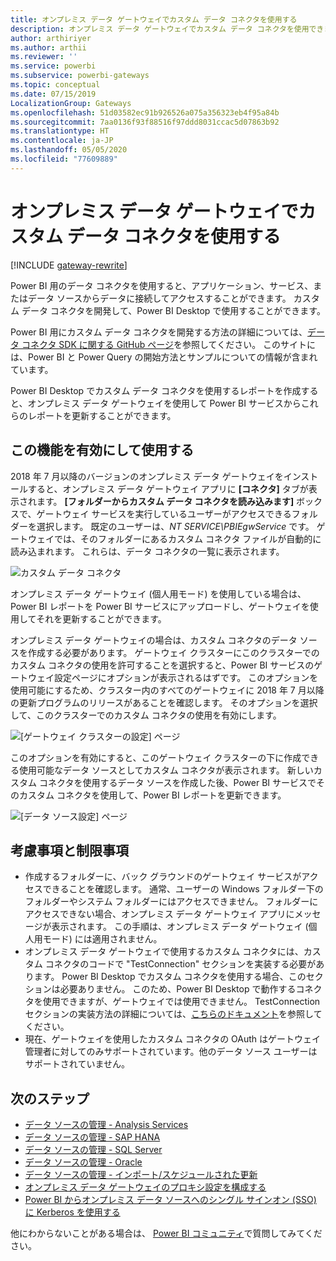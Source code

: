 ```yaml
---
title: オンプレミス データ ゲートウェイでカスタム データ コネクタを使用する
description: オンプレミス データ ゲートウェイでカスタム データ コネクタを使用できます。
author: arthiriyer
ms.author: arthii
ms.reviewer: ''
ms.service: powerbi
ms.subservice: powerbi-gateways
ms.topic: conceptual
ms.date: 07/15/2019
LocalizationGroup: Gateways
ms.openlocfilehash: 51d03582ec91b926526a075a356323eb4f95a84b
ms.sourcegitcommit: 7aa0136f93f88516f97ddd8031ccac5d07863b92
ms.translationtype: HT
ms.contentlocale: ja-JP
ms.lasthandoff: 05/05/2020
ms.locfileid: "77609889"
---
```

# <a name="use-custom-data-connectors-with-the-on-premises-data-gateway"></a>オンプレミス データ ゲートウェイでカスタム データ コネクタを使用する

[!INCLUDE [gateway-rewrite](includes/gateway-rewrite.md)]

Power BI 用のデータ コネクタを使用すると、アプリケーション、サービス、またはデータ ソースからデータに接続してアクセスすることができます。 カスタム データ コネクタを開発して、Power BI Desktop で使用することができます。

Power BI 用にカスタム データ コネクタを開発する方法の詳細については、[データ コネクタ SDK に関する GitHub ページ](https://aka.ms/dataconnectors)を参照してください。 このサイトには、Power BI と Power Query の開始方法とサンプルについての情報が含まれています。

Power BI Desktop でカスタム データ コネクタを使用するレポートを作成すると、オンプレミス データ ゲートウェイを使用して Power BI サービスからこれらのレポートを更新することができます。

## <a name="enable-and-use-this-capability"></a>この機能を有効にして使用する

2018 年 7 月以降のバージョンのオンプレミス データ ゲートウェイをインストールすると、オンプレミス データ ゲートウェイ アプリに **[コネクタ]** タブが表示されます。 **[フォルダーからカスタム データ コネクタを読み込みます]** ボックスで、ゲートウェイ サービスを実行しているユーザーがアクセスできるフォルダーを選択します。 既定のユーザーは、*NT SERVICE\PBIEgwService* です。 ゲートウェイでは、そのフォルダーにあるカスタム コネクタ ファイルが自動的に読み込まれます。 これらは、データ コネクタの一覧に表示されます。

![カスタム データ コネクタ](media/service-gateway-custom-connectors/gateway-onprem-customconnector1.png)

オンプレミス データ ゲートウェイ (個人用モード) を使用している場合は、Power BI レポートを Power BI サービスにアップロードし、ゲートウェイを使用してそれを更新することができます。

オンプレミス データ ゲートウェイの場合は、カスタム コネクタのデータ ソースを作成する必要があります。 ゲートウェイ クラスターにこのクラスターでのカスタム コネクタの使用を許可することを選択すると、Power BI サービスのゲートウェイ設定ページにオプションが表示されるはずです。 このオプションを使用可能にするため、クラスター内のすべてのゲートウェイに 2018 年 7 月以降の更新プログラムのリリースがあることを確認します。 そのオプションを選択して、このクラスターでのカスタム コネクタの使用を有効にします。

![[ゲートウェイ クラスターの設定] ページ](media/service-gateway-custom-connectors/gateway-onprem-customconnector2.png)

このオプションを有効にすると、このゲートウェイ クラスターの下に作成できる使用可能なデータ ソースとしてカスタム コネクタが表示されます。 新しいカスタム コネクタを使用するデータ ソースを作成した後、Power BI サービスでそのカスタム コネクタを使用して、Power BI レポートを更新できます。

![[データ ソース設定] ページ](media/service-gateway-custom-connectors/gateway-onprem-customconnector3.png)

## <a name="considerations-and-limitations"></a>考慮事項と制限事項

* 作成するフォルダーに、バック グラウンドのゲートウェイ サービスがアクセスできることを確認します。 通常、ユーザーの Windows フォルダー下のフォルダーやシステム フォルダーにはアクセスできません。 フォルダーにアクセスできない場合、オンプレミス データ ゲートウェイ アプリにメッセージが表示されます。 この手順は、オンプレミス データ ゲートウェイ (個人用モード) には適用されません。
* オンプレミス データ ゲートウェイで使用するカスタム コネクタには、カスタム コネクタのコードで "TestConnection" セクションを実装する必要があります。 Power BI Desktop でカスタム コネクタを使用する場合、このセクションは必要ありません。 このため、Power BI Desktop で動作するコネクタを使用できますが、ゲートウェイでは使用できません。 TestConnection セクションの実装方法の詳細については、[こちらのドキュメント](https://github.com/Microsoft/DataConnectors/blob/master/docs/m-extensions.md#implementing-testconnection-for-gateway-support)を参照してください。
* 現在、ゲートウェイを使用したカスタム コネクタの OAuth はゲートウェイ管理者に対してのみサポートされています。他のデータ ソース ユーザーはサポートされていません。

## <a name="next-steps"></a>次のステップ

* [データ ソースの管理 - Analysis Services](service-gateway-enterprise-manage-ssas.md)  
* [データ ソースの管理 - SAP HANA](service-gateway-enterprise-manage-sap.md)  
* [データ ソースの管理 - SQL Server](service-gateway-enterprise-manage-sql.md)  
* [データ ソースの管理 - Oracle](service-gateway-onprem-manage-oracle.md)  
* [データ ソースの管理 - インポート/スケジュールされた更新](service-gateway-enterprise-manage-scheduled-refresh.md)
* [オンプレミス データ ゲートウェイのプロキシ設定を構成する](/data-integration/gateway/service-gateway-proxy)
* [Power BI からオンプレミス データ ソースへのシングル サインオン (SSO) に Kerberos を使用する](service-gateway-sso-kerberos.md)  

他にわからないことがある場合は、 [Power BI コミュニティ](https://community.powerbi.com/)で質問してみてください。
